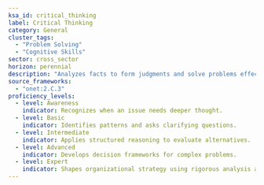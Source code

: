 ```yaml
---
ksa_id: critical_thinking
label: Critical Thinking
category: General
cluster_tags: 
  - "Problem Solving"
  - "Cognitive Skills"
sector: cross_sector
horizon: perennial
description: "Analyzes facts to form judgments and solve problems effectively."
source_frameworks: 
  - "onet:2.C.3"
proficiency_levels:
  - level: Awareness
    indicator: Recognizes when an issue needs deeper thought.
  - level: Basic
    indicator: Identifies patterns and asks clarifying questions.
  - level: Intermediate
    indicator: Applies structured reasoning to evaluate alternatives.
  - level: Advanced
    indicator: Develops decision frameworks for complex problems.
  - level: Expert
    indicator: Shapes organizational strategy using rigorous analysis and logic.
---
```


